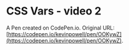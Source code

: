 # CSS Vars - video 2

A Pen created on CodePen.io. Original URL: [https://codepen.io/kevinpowell/pen/OOKywZ](https://codepen.io/kevinpowell/pen/OOKywZ).

